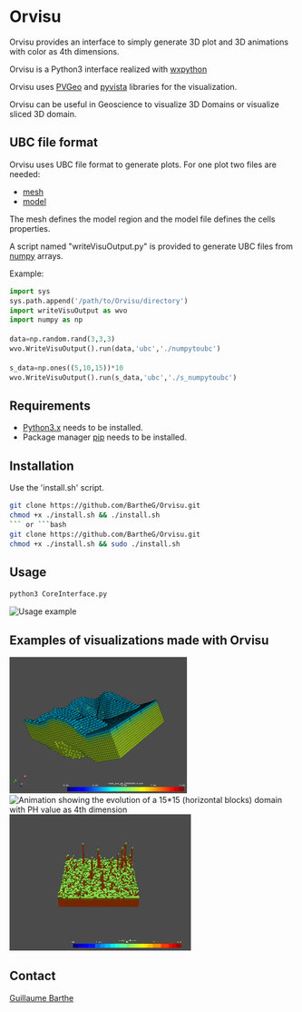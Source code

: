 # Orvisu

Orvisu provides an interface to simply generate 3D plot and 3D animations with color as 4th dimensions.

Orvisu is a Python3 interface realized with [wxpython](https://wxpython.org/)

Orvisu uses [PVGeo](https://github.com/OpenGeoVis/PVGeo) and [pyvista](https://github.com/pyvista/pyvista) libraries for the visualization.

Orvisu can be useful in Geoscience to visualize 3D Domains or visualize sliced 3D domain.

## UBC file format

Orvisu uses UBC file format to generate plots. For one plot two files are needed:

- [mesh](https://giftoolscookbook.readthedocs.io/en/latest/content/fileFormats/mesh3Dfile.html)
- [model](https://giftoolscookbook.readthedocs.io/en/latest/content/fileFormats/modelfile.html)

The mesh defines the model region and the model file defines the cells properties.

A script named "writeVisuOutput.py" is provided to generate UBC files from [numpy](https://www.numpy.org/) arrays.

Example:

```python
import sys
sys.path.append('/path/to/Orvisu/directory')
import writeVisuOutput as wvo
import numpy as np

data=np.random.rand(3,3,3)
wvo.WriteVisuOutput().run(data,'ubc','./numpytoubc')

s_data=np.ones((5,10,15))*10
wvo.WriteVisuOutput().run(s_data,'ubc','./s_numpytoubc')
```

## Requirements

- [Python3.x](https://www.python.org/downloads/) needs to be installed.
- Package manager [pip](https://pip.pypa.io/en/stable/) needs to be installed.

## Installation

Use the 'install.sh' script.
```bash
git clone https://github.com/BartheG/Orvisu.git
chmod +x ./install.sh && ./install.sh
``` or ```bash
git clone https://github.com/BartheG/Orvisu.git
chmod +x ./install.sh && sudo ./install.sh
```

## Usage

```bash
python3 CoreInterface.py
```

![Usage example](https://github.com/BartheG/Orvisu_pres/blob/master/DemoUsage.gif?raw=true)

## Examples of visualizations made with Orvisu

![Plot showing a 50\*50 (horizontal blocks) domain with PH value as 4th dimension](https://github.com/BartheG/Orvisu_pres/blob/master/demoplot.png?raw=true)
![Animation showing the evolution of a 15\*15 (horizontal blocks) domain with PH value as 4th dimension](https://github.com/BartheG/Orvisu_pres/blob/master/demoreadme.gif?raw=true)
![Animation showing the evolution of a 50\*50 (horizontal blocks) domain with PH value as 4th dimension](https://github.com/BartheG/Orvisu_pres/blob/master/demofulldomain.gif?raw=true)

## Contact
[Guillaume Barthe](https://fr.linkedin.com/in/guillaume-barthe-174a22174)
